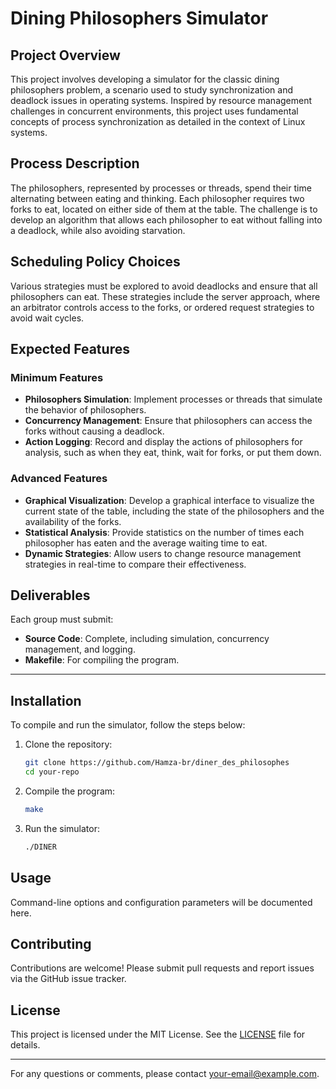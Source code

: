 # Dining Philosophers Simulator

## Project Overview

This project involves developing a simulator for the classic dining philosophers problem, a scenario used to study synchronization and deadlock issues in operating systems. Inspired by resource management challenges in concurrent environments, this project uses fundamental concepts of process synchronization as detailed in the context of Linux systems.

## Process Description

The philosophers, represented by processes or threads, spend their time alternating between eating and thinking. Each philosopher requires two forks to eat, located on either side of them at the table. The challenge is to develop an algorithm that allows each philosopher to eat without falling into a deadlock, while also avoiding starvation.

## Scheduling Policy Choices

Various strategies must be explored to avoid deadlocks and ensure that all philosophers can eat. These strategies include the server approach, where an arbitrator controls access to the forks, or ordered request strategies to avoid wait cycles.

## Expected Features

### Minimum Features

- **Philosophers Simulation**: Implement processes or threads that simulate the behavior of philosophers.
- **Concurrency Management**: Ensure that philosophers can access the forks without causing a deadlock.
- **Action Logging**: Record and display the actions of philosophers for analysis, such as when they eat, think, wait for forks, or put them down.

### Advanced Features

- **Graphical Visualization**: Develop a graphical interface to visualize the current state of the table, including the state of the philosophers and the availability of the forks.
- **Statistical Analysis**: Provide statistics on the number of times each philosopher has eaten and the average waiting time to eat.
- **Dynamic Strategies**: Allow users to change resource management strategies in real-time to compare their effectiveness.

## Deliverables

Each group must submit:

- **Source Code**: Complete, including simulation, concurrency management, and logging.
- **Makefile**: For compiling the program.

---

## Installation

To compile and run the simulator, follow the steps below:

1. Clone the repository:
   ```bash
   git clone https://github.com/Hamza-br/diner_des_philosophes
   cd your-repo
   ```

2. Compile the program:
   ```bash
   make
   ```

3. Run the simulator:
   ```bash
   ./DINER
   ```

## Usage

Command-line options and configuration parameters will be documented here.

## Contributing

Contributions are welcome! Please submit pull requests and report issues via the GitHub issue tracker.

## License

This project is licensed under the MIT License. See the [LICENSE](LICENSE) file for details.

---

For any questions or comments, please contact [your-email@example.com](mailto:your-email@example.com).
